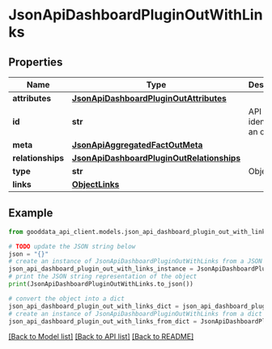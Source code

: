 # JsonApiDashboardPluginOutWithLinks


## Properties

Name | Type | Description | Notes
------------ | ------------- | ------------- | -------------
**attributes** | [**JsonApiDashboardPluginOutAttributes**](JsonApiDashboardPluginOutAttributes.md) |  | [optional] 
**id** | **str** | API identifier of an object | 
**meta** | [**JsonApiAggregatedFactOutMeta**](JsonApiAggregatedFactOutMeta.md) |  | [optional] 
**relationships** | [**JsonApiDashboardPluginOutRelationships**](JsonApiDashboardPluginOutRelationships.md) |  | [optional] 
**type** | **str** | Object type | 
**links** | [**ObjectLinks**](ObjectLinks.md) |  | [optional] 

## Example

```python
from gooddata_api_client.models.json_api_dashboard_plugin_out_with_links import JsonApiDashboardPluginOutWithLinks

# TODO update the JSON string below
json = "{}"
# create an instance of JsonApiDashboardPluginOutWithLinks from a JSON string
json_api_dashboard_plugin_out_with_links_instance = JsonApiDashboardPluginOutWithLinks.from_json(json)
# print the JSON string representation of the object
print(JsonApiDashboardPluginOutWithLinks.to_json())

# convert the object into a dict
json_api_dashboard_plugin_out_with_links_dict = json_api_dashboard_plugin_out_with_links_instance.to_dict()
# create an instance of JsonApiDashboardPluginOutWithLinks from a dict
json_api_dashboard_plugin_out_with_links_from_dict = JsonApiDashboardPluginOutWithLinks.from_dict(json_api_dashboard_plugin_out_with_links_dict)
```
[[Back to Model list]](../README.md#documentation-for-models) [[Back to API list]](../README.md#documentation-for-api-endpoints) [[Back to README]](../README.md)


